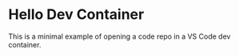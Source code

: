 # Hello Dev Container

This is a minimal example of opening a code repo in a VS Code dev container.
